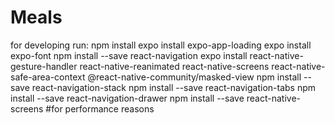 # Meals

for developing run:
npm install
expo install expo-app-loading
expo install expo-font
npm install --save react-navigation
expo install react-native-gesture-handler react-native-reanimated react-native-screens react-native-safe-area-context @react-native-community/masked-view
npm install --save react-navigation-stack
npm install --save react-navigation-tabs
npm install --save react-navigation-drawer
npm install --save react-native-screens #for performance reasons
